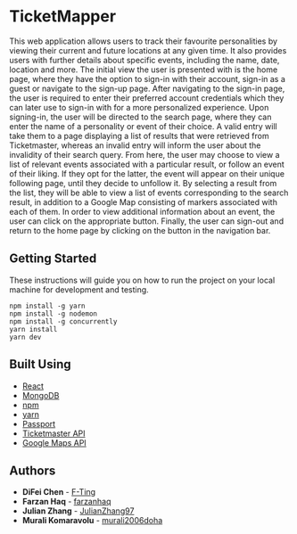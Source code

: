 # TicketMapper

This web application allows users to track their favourite personalities by viewing their current and future locations at any given time. It also provides users with further details about specific events, including the name, date, location and more. The initial view the user is presented with is the home page, where they have the option to sign-in with their account, sign-in as a guest or navigate to the sign-up page. After navigating to the sign-in page, the user is required to enter their preferred account credentials which they can later use to sign-in with for a more personalized experience. Upon signing-in, the user will be directed to the search page, where they can enter the name of a personality or event of their choice. A valid entry will take them to a page displaying a list of results that were retrieved from Ticketmaster, whereas an invalid entry will inform the user about the invalidity of their search query. From here, the user may choose to view a list of relevant events associated with a particular result, or follow an event of their liking. If they opt for the latter, the event will appear on their unique following page, until they decide to unfollow it. By selecting a result from the list, they will be able to view a list of events corresponding to the search result, in addition to a Google Map consisting of markers associated with each of them. In order to view additional information about an event, the user can click on the appropriate button. Finally, the user can sign-out and return to the home page by clicking on the button in the navigation bar. 

## Getting Started

These instructions will guide you on how to run the project on your local machine for development and testing.

```
npm install -g yarn
npm install -g nodemon
npm install -g concurrently
yarn install
yarn dev
```

## Built Using

* [React](https://reactjs.org/) 
* [MongoDB](https://www.mongodb.com/)
* [npm](https://www.npmjs.com/)
* [yarn](https://yarnpkg.com/en/)
* [Passport](http://www.passportjs.org/)
* [Ticketmaster API](https://developer.ticketmaster.com/)
* [Google Maps API](https://developers.google.com/maps/)

## Authors

* **DiFei Chen** - [F-Ting](https://github.com/F-Ting)
* **Farzan Haq** - [farzanhaq](https://github.com/farzanhaq)
* **Julian Zhang** - [JulianZhang97](https://github.com/JulianZhang97)
* **Murali Komaravolu** - [murali2006doha](https://github.com/murali2006doha)
